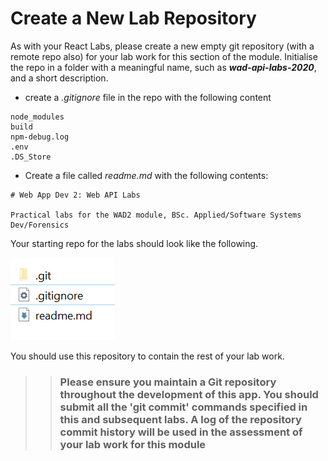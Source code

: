 
# Create a New Lab Repository

As with your React Labs, please create a new empty git repository (with a remote repo also) for your lab work for this section of the module. Initialise the repo in a folder with a meaningful name, such as  ***wad-api-labs-2020***, and a short description.

- create a *.gitignore* file in the repo with the following content
```
node_modules
build
npm-debug.log
.env
.DS_Store
```

- Create a file called *readme.md*  with the following contents:
```
# Web App Dev 2: Web API Labs

Practical labs for the WAD2 module, BSc. Applied/Software Systems Dev/Forensics  

```


Your starting repo for the labs should look like the following.

![Empty Repository](./img/files.png)

You should use this repository to contain the rest of your lab work.

>>### Please ensure you maintain a Git repository throughout the development of this app. You should submit all the 'git commit' commands specified in this and subsequent labs. A log of the repository commit history will be used in the assessment of your lab work for this module
